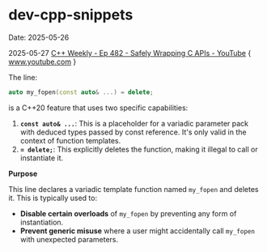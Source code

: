 # dev-cpp-snippets
Date: 2025-05-26

2025-05-27 [C++ Weekly - Ep 482 - Safely Wrapping C APIs - YouTube](https://www.youtube.com/watch?v=RtxZaKUtU-c) { www.youtube.com }

The line:

```cpp
auto my_fopen(const auto& ...) = delete;
```

is a C++20 feature that uses two specific capabilities:

1. **`const auto& ...`**: This is a placeholder for a variadic parameter pack with deduced types passed by const reference. It's only valid in the context of function templates.
2. **`= delete;`**: This explicitly deletes the function, making it illegal to call or instantiate it.

**Purpose**

This line declares a variadic template function named `my_fopen` and deletes it. This is typically used to:

- **Disable certain overloads** of `my_fopen` by preventing any form of instantiation.
- **Prevent generic misuse** where a user might accidentally call `my_fopen` with unexpected parameters.







